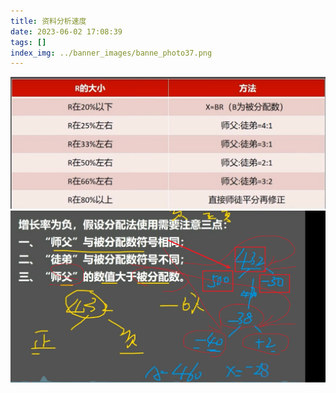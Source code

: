 ```yaml
---
title: 资料分析速度
date: 2023-06-02 17:08:39
tags: []
index_img: ../banner_images/banne_photo37.png
---
```

![](../images/Pasted%20image%2020230605093907.png)![](../images/Pasted%20image%2020230608165751.png)